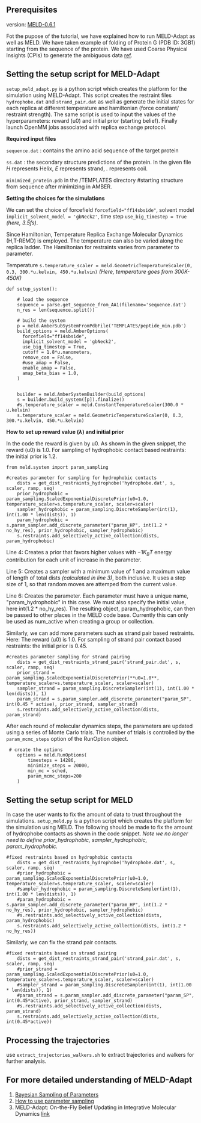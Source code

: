 
Prerequisites
--------------------
version: [MELD-0.6.1](https://github.com/maccallumlab/meld)

Fot the pupose of the tutorial, we have explained how to run MELD-Adapt as well as MELD. We have taken example of folding of Protein G (PDB ID: 3GB1) starting from the sequence of the protein. We have used Coarse Physical Insights (CPIs) to generate the ambiguous data [ref](https://doi.org/10.1073/pnas.1506788112).

Setting the setup script for MELD-Adapt
-----------------------------------------------

```setup_meld_adapt.py``` is a python script which creates the platform for the simulation using MELD-Adapt.
This script creates the restraint files ```hydrophobe.dat``` and ```strand_pair.dat``` as well as generate the initial states for 
each replica at different temperature and hamiltonian (force constant/ restraint strength). The same script is used to input the values of the hyperparameters: reward (u0) and initial prior (starting belief). Finally launch OpenMM jobs associated with replica exchange protocol.

**Required input files**

```sequence.dat``` : contains the amino acid sequence of the target protein

```ss.dat```       : the secondary structure predictions of the protein. In the given file *H* represents Helix, *E* represents strand, *.* represents coil.

```minimized_protein.pdb``` in the /TEMPLATES directory #starting structure from sequence after minimizing in AMBER.

**Setting the choices for the simulations**

We can set the choice of forcefield ```forcefield="ff14sbside"```, solvent model ```implicit_solvent_model = 'gbNeck2'```, 
time step ```use_big_timestep = True``` *(here, 3.5fs)*.

Since Hamiltonian, Temperature Replica Exchange Molecular Dynamics (H,T-REMD) is employed. The temperature can also be varied along the replica ladder. The Hamiltonian for restraints varies from parameter to parameter. 

Temperature ```s.temperature_scaler = meld.GeometricTemperatureScaler(0, 0.3, 300.*u.kelvin, 450.*u.kelvin)``` *(Here, temperature goes from 300K-450K)*

```
def setup_system():
    
    # load the sequence
    sequence = parse.get_sequence_from_AA1(filename='sequence.dat')
    n_res = len(sequence.split())

    # build the system
    p = meld.AmberSubSystemFromPdbFile('TEMPLATES/peptide_min.pdb')
    build_options = meld.AmberOptions(
      forcefield="ff14sbside",
      implicit_solvent_model = 'gbNeck2',
      use_big_timestep = True,
      cutoff = 1.8*u.nanometers,
      remove_com = False,
      #use_amap = False,
      enable_amap = False,
      amap_beta_bias = 1.0,
    )


    builder = meld.AmberSystemBuilder(build_options)
    s = builder.build_system([p]).finalize()
    #s.temperature_scaler = meld.ConstantTemperatureScaler(300.0 * u.kelvin)
    s.temperature_scaler = meld.GeometricTemperatureScaler(0, 0.3, 300.*u.kelvin, 450.*u.kelvin)
```

**How to set up reward value ($\lambda$) and initial prior**

In the code the reward is given by u0. As shown in the given snippet, the reward (u0) is 1.0.
For sampling of hydrophobic contact based restraints: the initial prior is 1.2.

```
from meld.system import param_sampling

#creates parameter for sampling for hydrophobic contacts
    dists = get_dist_restraints_hydrophobe('hydrophobe.dat', s, scaler, ramp, seq)
    prior_hydrophobic = param_sampling.ScaledExponentialDiscretePrior(u0=1.0, temperature_scaler=s.temperature_scaler, scaler=scaler)
    sampler_hydrophobic = param_sampling.DiscreteSampler(int(1), int(1.00 * len(dists)), 1)
    param_hydrophobic = s.param_sampler.add_discrete_parameter("param_HP", int(1.2 * no_hy_res), prior_hydrophobic, sampler_hydrophobic)
    s.restraints.add_selectively_active_collection(dists, param_hydrophobic)
```

Line 4: Creates a prior that favors higher values with $-1K_B T$ energy contribution for each unit of increase in the parameter.

Line 5: Creates a sampler with a minimum value of 1 and a maximum value of length of total dists *(calculated in line 3)*, both inclusive. It uses a step size of 1, so that random moves are attemped from the current value.

Line 6: Creates the parameter. Each parameter must have a unique name, "param_hydrophobic" in this case. We must also specify the initial value, here int(1.2 * no_hy_res). The resulting object, param_hydrophobic, can then be passed to other places in the MELD code base. Currently this can only be used as num_active when creating a group or collection.   

Similarly, we can add more parameters such as strand pair based restraints.
Here: 
The reward (u0) is 1.0.
For sampling of strand pair contact based restraints: the initial prior is 0.45.
```
#creates parameter sampling for strand pairing
    dists = get_dist_restraints_strand_pair('strand_pair.dat', s, scaler, ramp, seq)
    prior_strand = param_sampling.ScaledExponentialDiscretePrior(**u0=1.0**, temperature_scaler=s.temperature_scaler, scaler=scaler)
    sampler_strand = param_sampling.DiscreteSampler(int(1), int(1.00 * len(dists)), 1)
    param_strand = s.param_sampler.add_discrete_parameter("param_SP", int(0.45 * active), prior_strand, sampler_strand)
    s.restraints.add_selectively_active_collection(dists, param_strand)
```

After each round of molecular dynamics steps, the parameters are updated using a series of Monte Carlo trials. The number of trials is controlled by the ```param_mcmc_steps``` option of the RunOption object.

```
 # create the options
    options = meld.RunOptions(
        timesteps = 14286,
        minimize_steps = 20000,
        min_mc = sched,
        param_mcmc_steps=200
    )
```

Setting the setup script for MELD
----------------------------------

In case the user wants to fix the amount of data to trust throughout the simulations. ```setup_meld.py``` is a python script which creates the platform for the simulation using MELD. The following should be made to fix the amount of hydrophobe contacts as shown in the code snippet. *Note we no longer need to define prior_hydrophobic, sampler_hydrophobic, param_hydrophobic.*

```
#fixed restraints based on hydrophobic contacts
    dists = get_dist_restraints_hydrophobe('hydrophobe.dat', s, scaler, ramp, seq)
    #prior_hydrophobic = param_sampling.ScaledExponentialDiscretePrior(u0=1.0, temperature_scaler=s.temperature_scaler, scaler=scaler)
    #sampler_hydrophobic = param_sampling.DiscreteSampler(int(1), int(1.00 * len(dists)), 1)
    #param_hydrophobic = s.param_sampler.add_discrete_parameter("param_HP", int(1.2 * no_hy_res), prior_hydrophobic, sampler_hydrophobic)
    #s.restraints.add_selectively_active_collection(dists, param_hydrophobic)
    s.restraints.add_selectively_active_collection(dists, int(1.2 * no_hy_res))   
```
Similarly, we can fix the strand pair contacts.
```
#fixed restraints based on strand pairing
    dists = get_dist_restraints_strand_pair('strand_pair.dat', s, scaler, ramp, seq)
    #prior_strand = param_sampling.ScaledExponentialDiscretePrior(u0=1.0, temperature_scaler=s.temperature_scaler, scaler=scaler)
    #sampler_strand = param_sampling.DiscreteSampler(int(1), int(1.00 * len(dists)), 1)
    #param_strand = s.param_sampler.add_discrete_parameter("param_SP", int(0.45*active), prior_strand, sampler_strand)
    #s.restraints.add_selectively_active_collection(dists, param_strand)
    s.restraints.add_selectively_active_collection(dists, int(0.45*active))
```

Processing the trajectories
----------------------------
use ```extract_trajectories_walkers.sh``` to extract trajectories and walkers for further analysis.

For more detailed understanding of MELD-Adapt
-----------------------------------------------------------------------
1) [Bayesian Sampling of Parameters](http://meldmd.org/explain/param_sampling.html#parameter-sampling-background)
2) [How to use parameter sampling](http://meldmd.org/how_to/parameter_sampling.html)
3) MELD-Adapt: On-the-Fly Belief Updating in Integrative Molecular Dynamics [link](https://www.biorxiv.org/content/10.1101/2024.05.21.595263v1)




